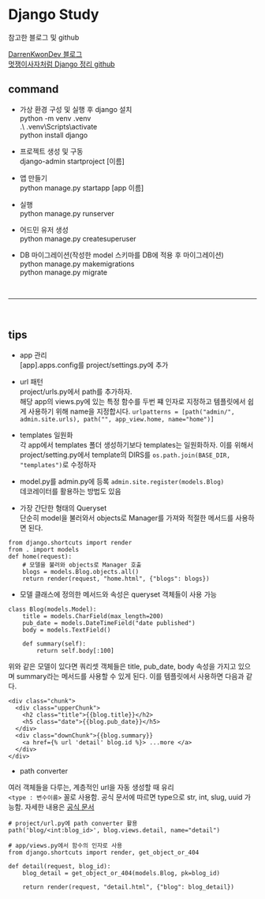 # Django Study

참고한 블로그 및 github

[DarrenKwonDev 블로그](https://darrengwon.tistory.com/category/python%2C%20Selenium%2C%20Django/%F0%9F%94%AB%20Django)  
[멋쟁이사자처럼 Django 정리 github](https://github.com/LikeLionSCH/LikeLion_Django_Study_Summary)

## command

- 가상 환경 구성 및 실행 후 django 설치  
  python -m venv .venv  
  .\ .venv\Scripts\activate  
  python install django

- 프로젝트 생성 및 구동  
  django-admin startproject [이름]

- 앱 만들기  
  python manage.py startapp [app 이름]

- 실행  
  python manage.py runserver

- 어드민 유저 생성  
  python manage.py createsuperuser

- DB 마이그레이션(작성한 model 스키마를 DB에 적용 후 마이그레이션)  
  python manage.py makemigrations  
  python manage.py migrate

<br/>

---

<br/>

## tips

- app 관리  
  [app].apps.config를 project/settings.py에 추가

- url 패턴  
  project/urls.py에서 path를 추가하자.  
  해당 app의 views.py에 있는 특정 함수를 두번 쨰 인자로 지정하고
  템플릿에서 쉽게 사용하기 위해 name을 지정합시다.
  `urlpatterns = [path("admin/", admin.site.urls), path("", app_view.home, name="home")]`

- templates 일원화  
  각 app에서 templates 폴더 생성하기보다 templates는 일원화하자. 이를 위해서 project/setting.py에서 template의 DIRS를
  `os.path.join(BASE_DIR, "templates")`로 수정하자

- model.py를 admin.py에 등록
  `admin.site.register(models.Blog)`  
  데코레이터를 활용하는 방법도 있음

- 가장 간단한 형태의 Queryset  
  단순히 model을 불러와서 objects로 Manager를 가져와
  적절한 메서드를 사용하면 된다.

```
from django.shortcuts import render
from . import models
def home(request):
    # 모델을 불러와 objects로 Manager 호출
    blogs = models.Blog.objects.all()
    return render(request, "home.html", {"blogs": blogs})
```

- 모델 클래스에 정의한 메서드와 속성은 queryset 객체들이 사용 가능

```
class Blog(models.Model):
    title = models.CharField(max_length=200)
    pub_date = models.DateTimeField("date published")
    body = models.TextField()

    def summary(self):
        return self.body[:100]
```

위와 같은 모델이 있다면 쿼리셋 객체들은 title, pub_date, body 속성을 가지고 있으며 summary라는 메서드를 사용할 수 있게 된다. 이를 템플릿에서 사용하면 다음과 같다.

```
<div class="chunk">
  <div class="upperChunk">
    <h2 class="title">{{blog.title}}</h2>
    <h5 class="date">{{blog.pub_date}}</h5>
  </div>
  <div class="downChunk">{{blog.summary}}
    <a href={% url 'detail' blog.id %}> ...more </a>
  </div>
</div>
```

- path converter

여러 객체들을 다루는, 계층적인 url을 자동 생성할 때 유리  
`<type : 변수이름>` 꼴로 사용함.
공식 문서에 따르면 type으로 str, int, slug, uuid 가능함.
자세한 내용은 [공식 문서](https://docs.djangoproject.com/en/3.1/topics/http/urls/)

```
# project/url.py에 path converter 활용
path('blog/<int:blog_id>', blog.views.detail, name="detail")

# app/views.py에서 함수의 인자로 사용
from django.shortcuts import render, get_object_or_404

def detail(request, blog_id):
    blog_detail = get_object_or_404(models.Blog, pk=blog_id)

    return render(request, "detail.html", {"blog": blog_detail})
```
